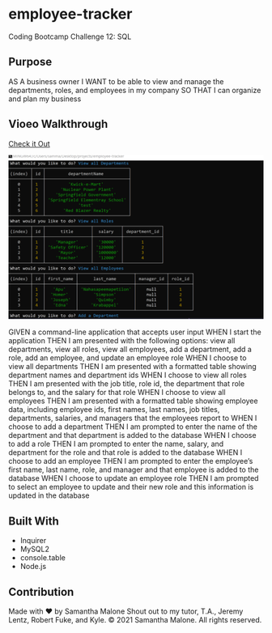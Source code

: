# employee-tracker
Coding Bootcamp Challenge 12: SQL

## Purpose
AS A business owner
I WANT to be able to view and manage the departments, roles, and employees in my company
SO THAT I can organize and plan my business

## Vioeo Walkthrough
[Check it Out](https://drive.google.com/file/d/107mZipNzDlHY4WhD4Cv9541oLwI6zg29/view?usp=sharing)

![Image of Note Taker](screenshot.PNG)

GIVEN a command-line application that accepts user input
WHEN I start the application
THEN I am presented with the following options: view all departments, view all roles, view all employees, add a department, add a role, add an employee, and update an employee role
WHEN I choose to view all departments
THEN I am presented with a formatted table showing department names and department ids
WHEN I choose to view all roles
THEN I am presented with the job title, role id, the department that role belongs to, and the salary for that role
WHEN I choose to view all employees
THEN I am presented with a formatted table showing employee data, including employee ids, first names, last names, job titles, departments, salaries, and managers that the employees report to
WHEN I choose to add a department
THEN I am prompted to enter the name of the department and that department is added to the database
WHEN I choose to add a role
THEN I am prompted to enter the name, salary, and department for the role and that role is added to the database
WHEN I choose to add an employee
THEN I am prompted to enter the employee’s first name, last name, role, and manager and that employee is added to the database
WHEN I choose to update an employee role
THEN I am prompted to select an employee to update and their new role and this information is updated in the database 

## Built With
* Inquirer
* MySQL2
* console.table
* Node.js


## Contribution
Made with ❤️ by Samantha Malone
Shout out to my tutor, T.A., Jeremy Lentz, Robert Fuke, and Kyle.
© 2021 Samantha Malone. All rights reserved.
